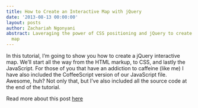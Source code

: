 ```yaml
---
title: How to Create an Interactive Map with jQuery
date: '2013-08-13 00:00:00'
layout: posts
author: Zachariah Ngonyani
abstract: Laveraging the power of CSS positioning and jQuery to create a simple Interactive
  map
---
```

In this tutorial, I’m going to show you how to create a jQuery interactive map. We’ll start all the way from the HTML markup, to CSS, and lastly the JavaScript. For those of you that have an addiction to caffeine (like me) I have also included the CoffeeScript version of our JavaScript file. Awesome, huh? Not only that, but I’ve also included all the source code at the end of the tutorial.

Read more about this post [here]( http://skylinedesign.co.ke/how-to-create-an-interactive-map-with-jquery/)